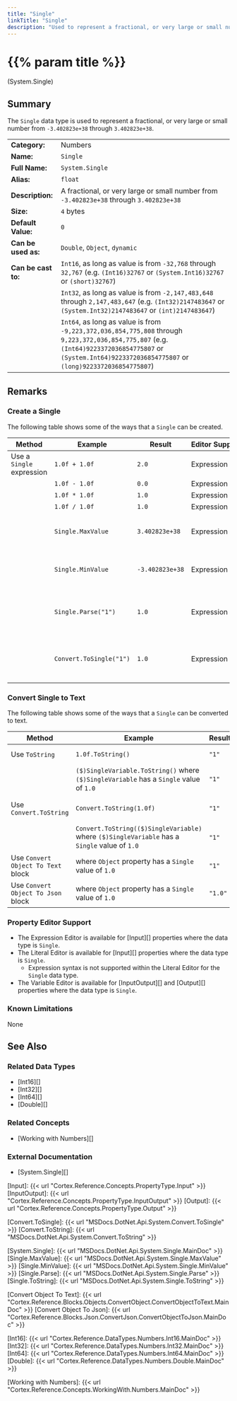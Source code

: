 ```yaml
---
title: "Single"
linkTitle: "Single"
description: "Used to represent a fractional, or very large or small number from `-3.402823e+38` through `3.402823e+38`."
---
```


# {{% param title %}}

<p class="namespace">(System.Single)</p>

## Summary

The `Single` data type is used to represent a fractional, or very large or small number from `-3.402823e+38` through `3.402823e+38`.

| | |
|-|-|
| **Category:**          | Numbers                                                       |
| **Name:**              | `Single`                                                      |
| **Full Name:**         | `System.Single`                                               |
| **Alias:**             | `float`                                                      |
| **Description:**       | A fractional, or very large or small number from `-3.402823e+38` through `3.402823e+38`      |
| **Size:**              | `4` bytes                                                     |
| **Default Value:**     | `0`                                                           |
| **Can be used as:**    | `Double`, `Object`, `dynamic`                                           |
| **Can be cast to:**    | `Int16`, as long as value is from `-32,768` through `32,767` (e.g. `(Int16)32767` or `(System.Int16)32767` or `(short)32767`)  |
|                        | `Int32`, as long as value is from `-2,147,483,648` through `2,147,483,647` (e.g. `(Int32)2147483647` or `(System.Int32)2147483647` or `(int)2147483647`) |
|                        | `Int64`, as long as value is from `-9,223,372,036,854,775,808` through `9,223,372,036,854,775,807` (e.g. `(Int64)9223372036854775807` or `(System.Int64)9223372036854775807` or `(long)9223372036854775807`) |

## Remarks

### Create a Single

The following table shows some of the ways that a `Single` can be created.

| Method | Example | Result | Editor&nbsp;Support | Notes |
|-|-|-|-|-|
| Use a `Single` expression    | `1.0f + 1.0f`             | `2.0`            | Expression | Add |
|                              | `1.0f - 1.0f`             | `0.0`            | Expression | Subtract |
|                              | `1.0f * 1.0f`             | `1.0`            | Expression | Multiply |
|                              | `1.0f / 1.0f`             | `1.0`            | Expression | Divide |
|                              | `Single.MaxValue`         | `3.402823e+38`   | Expression | Maximum value of a `Single`. See [Single.MaxValue][] |
|                              | `Single.MinValue`         | `-3.402823e+38`  | Expression | Minimum value of a `Single`. See [Single.MinValue][] |
|                              | `Single.Parse("1")`       | `1.0`            | Expression | Attempts to parse text and convert it to a `Single` value. See [Single.Parse][] |
|                              | `Convert.ToSingle("1")`   | `1.0`            | Expression | Attempts to convert text to a `Single` value. See [Convert.ToSingle][] |

### Convert Single to Text

The following table shows some of the ways that a `Single` can be converted to text.

| Method | Example | Result | Editor&nbsp;Support | Notes |
|-|-|-|-|-|
| Use `ToString`                        | `1.0f.ToString()`                         | `"1"` | Expression | See [Single.ToString][] |
|                                       | `($)SingleVariable.ToString()` where `($)SingleVariable` has a `Single` value of `1.0`          | `"1"` | Expression |  See [Single.ToString][] |
| Use `Convert.ToString`                | `Convert.ToString(1.0f)`                  | `"1"` | Expression | See [Convert.ToString][] |
|                                       | `Convert.ToString(($)SingleVariable)` where `($)SingleVariable` has a `Single` value of `1.0`          | `"1"` | Expression | See [Convert.ToString][] |
| Use `Convert Object To Text` block    | where `Object` property has a `Single` value of `1.0`                | `"1"` | N/A | See [Convert Object To Text][] |
| Use `Convert Object To Json` block    | where `Object` property has a `Single` value of `1.0`                | `"1.0"` | N/A | See [Convert Object To Json][] |

### Property Editor Support

* The Expression Editor is available for [Input][] properties where the data type is `Single`.
* The Literal Editor is available for [Input][] properties where the data type is `Single`.
  * Expression syntax is not supported within the Literal Editor for the `Single` data type.
* The Variable Editor is available for [InputOutput][] and [Output][] properties where the data type is `Single`.

### Known Limitations

None

## See Also

### Related Data Types

* [Int16][]
* [Int32][]
* [Int64][]
* [Double][]

### Related Concepts

* [Working with Numbers][]

### External Documentation

* [System.Single][]

[Input]: {{< url "Cortex.Reference.Concepts.PropertyType.Input" >}}
[InputOutput]: {{< url "Cortex.Reference.Concepts.PropertyType.InputOutput" >}}
[Output]: {{< url "Cortex.Reference.Concepts.PropertyType.Output" >}}

[Convert.ToSingle]: {{< url "MSDocs.DotNet.Api.System.Convert.ToSingle" >}}
[Convert.ToString]: {{< url "MSDocs.DotNet.Api.System.Convert.ToString" >}}

[System.Single]: {{< url "MSDocs.DotNet.Api.System.Single.MainDoc" >}}
[Single.MaxValue]: {{< url "MSDocs.DotNet.Api.System.Single.MaxValue" >}}
[Single.MinValue]: {{< url "MSDocs.DotNet.Api.System.Single.MinValue" >}}
[Single.Parse]: {{< url "MSDocs.DotNet.Api.System.Single.Parse" >}}
[Single.ToString]: {{< url "MSDocs.DotNet.Api.System.Single.ToString" >}}

[Convert Object To Text]: {{< url "Cortex.Reference.Blocks.Objects.ConvertObject.ConvertObjectToText.MainDoc" >}}
[Convert Object To Json]: {{< url "Cortex.Reference.Blocks.Json.ConvertJson.ConvertObjectToJson.MainDoc" >}}

[Int16]: {{< url "Cortex.Reference.DataTypes.Numbers.Int16.MainDoc" >}}
[Int32]: {{< url "Cortex.Reference.DataTypes.Numbers.Int32.MainDoc" >}}
[Int64]: {{< url "Cortex.Reference.DataTypes.Numbers.Int64.MainDoc" >}}
[Double]: {{< url "Cortex.Reference.DataTypes.Numbers.Double.MainDoc" >}}

[Working with Numbers]: {{< url "Cortex.Reference.Concepts.WorkingWith.Numbers.MainDoc" >}}

